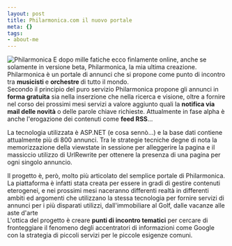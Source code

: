 ```yaml
--- 
layout: post
title: Philarmonica.com il nuovo portale
meta: {}
tags: 
- about-me
---
```

![Philarmonica](/download/20050901.jpg)
E dopo mille fatiche ecco finlamente online, anche se solamente in versione beta, Philarmonica, la mia ultima creazione.  
Philarmonica  è un portale di annunci che si propone come punto di incontro tra <strong>musicisti </strong>e <strong>orchestre </strong>di tutto il mondo.  
Secondo il principio del puro servizio Philarmonica propone gli annunci in <strong>forma gratuita</strong> sia nella inserzione che nella ricerca e visione, oltre a fornire nel corso dei prossimi mesi servizi a valore aggiunto quali la <strong>notifica via mail delle novità</strong> o delle parole chiave richieste. Attualmente in fase alpha è anche l'erogazione dei contenuti come <strong>feed RSS</strong>...

La tecnologia utilizzata è ASP.NET (e cosa sennò...) e la base dati contiene attualmente più di 800 annunci. Tra le strategie tecniche degne di nota la memorizzazione della viewstate in sessione per alleggerire la pagina e il massiccio utilizzo di UrlRewrite per ottenere la presenza di una pagina per ogni singolo annuncio.  

Il progetto è, però, molto più articolato del semplice portale di Philarmonica. La piattaforma è infatti stata creata per essere in gradi di gestire contenuti eterogenei, e nei prossimi mesi naceranno differenti realtà in differenti ambiti ed argomenti che utilizzano la stessa tecnologia per fornire servizi di annunci per i più disparati utilizzi, dall'immobiliare al Golf, dalle vacanze alle aste d'arte  
L'ottica del progetto è creare <strong>punti di incontro tematici</strong> per cercare di fronteggiare il fenomeno degli accentratori di informazioni come Google con la strategia di piccoli servizi per le piccole esigenze comuni.  

 
